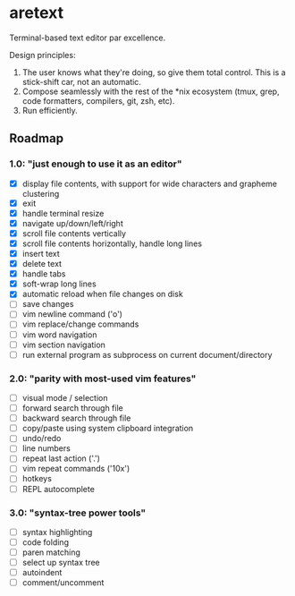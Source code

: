 # aretext
Terminal-based text editor par excellence.

Design principles:

1. The user knows what they're doing, so give them total control.  This is a stick-shift car, not an automatic.
2. Compose seamlessly with the rest of the \*nix ecosystem (tmux, grep, code formatters, compilers, git, zsh, etc).
3. Run efficiently.


## Roadmap

### 1.0: "just enough to use it as an editor"

- [x] display file contents, with support for wide characters and grapheme clustering
- [x] exit
- [x] handle terminal resize
- [x] navigate up/down/left/right
- [x] scroll file contents vertically
- [x] scroll file contents horizontally, handle long lines
- [x] insert text
- [x] delete text
- [x] handle tabs
- [x] soft-wrap long lines
- [x] automatic reload when file changes on disk
- [ ] save changes
- [ ] vim newline command ('o')
- [ ] vim replace/change commands
- [ ] vim word navigation
- [ ] vim section navigation
- [ ] run external program as subprocess on current document/directory

### 2.0: "parity with most-used vim features"

- [ ] visual mode / selection
- [ ] forward search through file
- [ ] backward search through file
- [ ] copy/paste using system clipboard integration
- [ ] undo/redo
- [ ] line numbers
- [ ] repeat last action ('.')
- [ ] vim repeat commands ('10x')
- [ ] hotkeys
- [ ] REPL autocomplete

### 3.0: "syntax-tree power tools"

- [ ] syntax highlighting
- [ ] code folding
- [ ] paren matching
- [ ] select up syntax tree
- [ ] autoindent
- [ ] comment/uncomment
